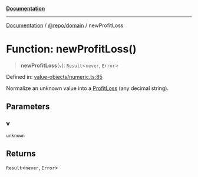 [**Documentation**](../../../README.md)

***

[Documentation](../../../README.md) / [@repo/domain](../README.md) / newProfitLoss

# Function: newProfitLoss()

> **newProfitLoss**(`v`): `Result`\<`never`, `Error`\>

Defined in: [value-objects/numeric.ts:85](https://github.com/o3osatoshi/experiment/blob/04dfa58df6e48824a200a24d77afef7ce464e1ae/packages/domain/src/value-objects/numeric.ts#L85)

Normalize an unknown value into a [ProfitLoss](../type-aliases/ProfitLoss.md) (any decimal string).

## Parameters

### v

`unknown`

## Returns

`Result`\<`never`, `Error`\>
